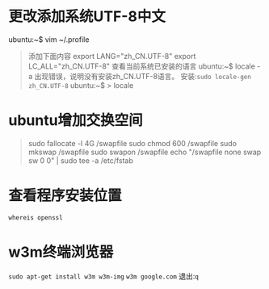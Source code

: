 # 更改添加系统UTF-8中文
ubuntu:~$ vim ~/.profile
> 添加下面内容
export LANG="zh_CN.UTF-8"
export LC_ALL="zh_CN.UTF-8"
> 查看当前系统已安装的语言
ubuntu:~$ locale -a
出现错误，说明没有安装zh_CN.UTF-8语言。
安装:`sudo locale-gen zh_CN.UTF-8`
ubuntu:~$ > locale

# ubuntu增加交换空间
> sudo fallocate -l 4G /swapfile
sudo chmod 600 /swapfile
sudo mkswap /swapfile
sudo swapon /swapfile
echo "/swapfile none swap sw 0 0" | sudo tee -a /etc/fstab

# 查看程序安装位置
`whereis openssl`

# w3m终端浏览器
`sudo apt-get install w3m w3m-img`
`w3m google.com`
退出:`q`